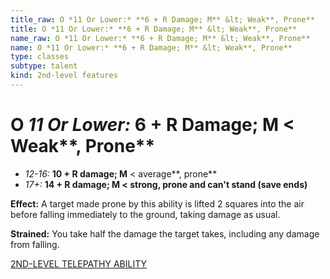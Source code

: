 ```yaml
---
title_raw: O *11 Or Lower:* **6 + R Damage; M** &lt; Weak**, Prone**
title: O *11 Or Lower:* **6 + R Damage; M** &lt; Weak**, Prone**
name_raw: O *11 Or Lower:* **6 + R Damage; M** &lt; Weak**, Prone**
name: O *11 Or Lower:* **6 + R Damage; M** &lt; Weak**, Prone**
type: classes
subtype: talent
kind: 2nd-level features
---
```


# O *11 Or Lower:* **6 + R Damage; M** \< Weak\*\*, Prone\*\*

- *12-16:* **10 + R damage; M** \< average\*\*, prone\*\*
- *17+:* **14 + R damage; M \< strong, prone and can't stand (save ends)**

**Effect:** A target made prone by this ability is lifted 2 squares into the air before falling immediately to the ground, taking damage as usual.

**Strained:** You take half the damage the target takes, including any damage from falling.

[2ND-LEVEL TELEPATHY ABILITY](./2nd-Level%20Telepathy%20Ability.md)
